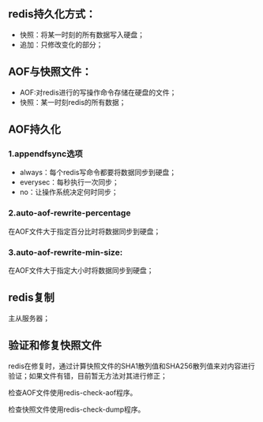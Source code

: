 ## redis持久化方式：
- 快照：将某一时刻的所有数据写入硬盘；
- 追加：只修改变化的部分；

## AOF与快照文件：
- AOF:对redis进行的写操作命令存储在硬盘的文件；
- 快照：某一时刻redis的所有数据；

## AOF持久化
### 1.appendfsync选项
- always：每个redis写命令都要将数据同步到硬盘；
- everysec：每秒执行一次同步；
- no：让操作系统决定何时同步；

### 2.auto-aof-rewrite-percentage
在AOF文件大于指定百分比时将数据同步到硬盘；

### 3.auto-aof-rewrite-min-size:
在AOF文件大于指定大小时将数据同步到硬盘；

## redis复制
主从服务器；

## 验证和修复快照文件
redis在修复时，通过计算快照文件的SHA1散列值和SHA256散列值来对内容进行验证；如果文件有错，目前暂无方法对其进行修正；

检查AOF文件使用redis-check-aof程序。

检查快照文件使用redis-check-dump程序。